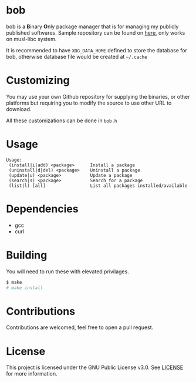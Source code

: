 # bob

bob is a **B**inary **O**nly package manager that is for managing my publicly published softwares. Sample repository can be found on [here](https://github.com/night0721/bob-packages), only works on musl-libc system.

It is recommended to have `XDG_DATA_HOME` defined to store the database for bob, otherwise database file would be created at `~/.cache`

# Customizing

You may use your own Github repository for supplying the binaries, or other platforms but requiring you to modify the source to use other URL to download.

All these customizations can be done in `bob.h`

# Usage
```
Usage:
 (install|i|add) <package>	    Install a package
 (uninstall|d|del) <package>	Uninstall a package
 (update|u) <package>		    Update a package
 (search|s) <package>		    Search for a package
 (list|l) [all] 		        List all packages installed/available
```

# Dependencies

- gcc
- curl

# Building

You will need to run these with elevated privilages.

```sh
$ make 
# make install
```

# Contributions
Contributions are welcomed, feel free to open a pull request.

# License
This project is licensed under the GNU Public License v3.0. See [LICENSE](https://github.com/night0721/bob/blob/master/LICENSE) for more information.
